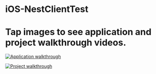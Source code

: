 # iOS-NestClientTest

# Tap images to see application and project walkthrough videos.
[![Application walkthrough](https://img.youtube.com/vi/cuXe4X6j5_g/0.jpg)](https://www.youtube.com/watch?v=cuXe4X6j5_g)

[![Project walkthrough](https://img.youtube.com/vi/QQONPi6Lfl0/0.jpg)](https://www.youtube.com/watch?v=QQONPi6Lfl0)

